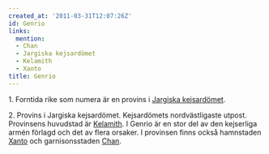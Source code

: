 ```yaml
---
created_at: '2011-03-31T12:07:26Z'
id: Genrio
links:
  mention:
  - Chan
  - Jargiska kejsardömet
  - Kelamith
  - Xanto
title: Genrio
---
```


1\. Forntida rike som numera är en provins i [Jargiska kejsardömet].

2\. Provins i Jargiska kejsardömet. Kejsardömets nordvästligaste utpost. Provinsens huvudstad är
[Kelamith]. I Genrio är en stor del av den kejserliga armén förlagd och det av flera orsaker. I
provinsen finns också hamnstaden [Xanto] och garnisonsstaden [Chan].

  [Jargiska kejsardömet]: Jargiska_kejsardömet
  [Kelamith]: Kelamith
  [Xanto]: Xanto
  [Chan]: Chan